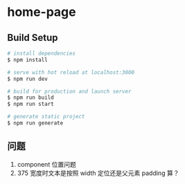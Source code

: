 # home-page

## Build Setup

```bash
# install dependencies
$ npm install

# serve with hot reload at localhost:3000
$ npm run dev

# build for production and launch server
$ npm run build
$ npm run start

# generate static project
$ npm run generate
```

## 问题

1. component 位置问题
2. 375 宽度时文本是按照 width 定位还是父元素 padding 算？

